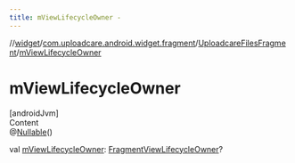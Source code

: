 ```yaml
---
title: mViewLifecycleOwner -
---
```

//[widget](../../index.md)/[com.uploadcare.android.widget.fragment](../index.md)/[UploadcareFilesFragment](index.md)/[mViewLifecycleOwner](m-view-lifecycle-owner.md)



# mViewLifecycleOwner  
[androidJvm]  
Content  
@[Nullable](https://developer.android.com/reference/kotlin/androidx/annotation/Nullable.html)()  
  
val [mViewLifecycleOwner](m-view-lifecycle-owner.md): [FragmentViewLifecycleOwner](https://developer.android.com/reference/kotlin/androidx/fragment/app/FragmentViewLifecycleOwner.html)?  



